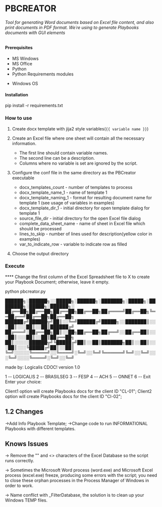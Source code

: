 # **PBCREATOR**

###### Tool for generating Word documents based on Excel file content, and also print documents in PDF format. We´re using to generate Playbooks documents with GUI elements

#### Prerequisites

+ MS Windows
+ MS Office
+ Python
+ Python Requirements modules
* Windows OS

#### Installation

pip install -r requirements.txt

### How to use

1. Create docx template with jija2 style variables(`{{ variable name }}`)

2. Create an Excel file where one sheet will contain all the necessary information.
   - The first line should contain variable names.
   - The second line can be a description.
   - Columns where no variable is set are ignored by the script.

3. Configure the conf file in the same directory as the PBCreator executable
   - docx_templates_count        - number of templates to process
   - docx_template_name_1        - name of template 1 
   - docx_template_naming_1      - format for resulting document name for template 1 (see usage of variables in examples)
   - docx_template_dir_1         - initial directory for open template dialog for template 1
   - source_file_dir             - initial directory for the open Excel file dialog
   - complete_data_sheet_name    - name of sheet in Excel file which should be processed
   - lines_to_skip               - number of lines used for description(yellow color in examples)
   - var_to_indicate_row         - variable to indicate row as filled 

4. Choose the output directory

### Execute

**** Change the first column of the Excel Spreadsheet file to X to create your Playbook Document; otherwise, leave it empty.

python pbcreator.py

   ██████╗░██████╗░░█████╗░██████╗░███████╗░█████╗░████████╗░█████╗░██████╗░
██╔══██╗██╔══██╗██╔══██╗██╔══██╗██╔════╝██╔══██╗╚══██╔══╝██╔══██╗██╔══██╗
██████╔╝██████╦╝██║░░╚═╝██████╔╝█████╗░░███████║░░░██║░░░██║░░██║██████╔╝
██╔═══╝░██╔══██╗██║░░██╗██╔══██╗██╔══╝░░██╔══██║░░░██║░░░██║░░██║██╔══██╗
██║░░░░░██████╦╝╚█████╔╝██║░░██║███████╗██║░░██║░░░██║░░░╚█████╔╝██║░░██║
╚═╝░░░░░╚═════╝░░╚════╝░╚═╝░░╚═╝╚══════╝╚═╝░░╚═╝░░░╚═╝░░░░╚════╝░╚═╝░░╚═╝

made by: Logicalis CDOC!                           version 1.0

1 -- LOGICALIS
2 -- BRASILSEG
3 -- FESP
4 -- ACH
5 -- ONNET
6 -- Exit
Enter your choice:

Client1 option will create Playbooks docs for the client ID "CL-01";
Client2 option will create Playbooks docs for the client ID "Cl-02";

## 1.2 Changes

->Add Info Playbook Template;
->Change code to run INFORMATIONAL Playbooks with different templates.

## Knows Issues

-> Remove the "" and <> characters of the Excel Database so the script runs correctly.

-> Sometimes the Microsoft Word process (word.exe) and Microsoft Excel process (excel.exe) freeze, producing some errors with the script; you need to close these orphan processes in the Process Manager of Windows in order to work.

-> Name conflict with _FilterDatabase, the solution is to clean up your Windows TEMP files.
